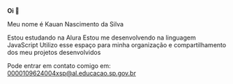 **Oi 👋**

Meu nome é Kauan Nascimento da Silva

Estou estudando na Alura
Estou me desenvolvendo na linguagem JavaScript
Utilizo esse espaço para minha organização e compartilhamento dos meu projetos desenvolvidos

Pode entrar em contato comigo em:
0000109624004xsp@al.educacao.sp.gov.br
